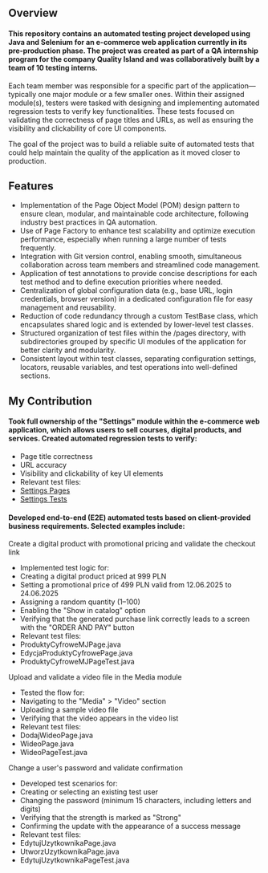 ## Overview

#### This repository contains an automated testing project developed using Java and Selenium for an e-commerce web application currently in its pre-production phase. The project was created as part of a QA internship program for the company Quality Island and was collaboratively built by a team of 10 testing interns.

Each team member was responsible for a specific part of the application—typically one major module or a few smaller ones. Within their assigned module(s), testers were tasked with designing and implementing automated regression tests to verify key functionalities. These tests focused on validating the correctness of page titles and URLs, as well as ensuring the visibility and clickability of core UI components.

The goal of the project was to build a reliable suite of automated tests that could help maintain the quality of the application as it moved closer to production.

## Features

* Implementation of the Page Object Model (POM) design pattern to ensure clean, modular, and maintainable code architecture, following industry best practices in QA automation.
* Use of Page Factory to enhance test scalability and optimize execution performance, especially when running a large number of tests frequently.
* Integration with Git version control, enabling smooth, simultaneous collaboration across team members and streamlined code management.
* Application of test annotations to provide concise descriptions for each test method and to define execution priorities where needed.
* Centralization of global configuration data (e.g., base URL, login credentials, browser version) in a dedicated configuration file for easy management and reusability.
* Reduction of code redundancy through a custom TestBase class, which encapsulates shared logic and is extended by lower-level test classes.
* Structured organization of test files within the /pages directory, with subdirectories grouped by specific UI modules of the application for better clarity and modularity.
* Consistent layout within test classes, separating configuration settings, locators, reusable variables, and test operations into well-defined sections.

## My Contribution

#### Took full ownership of the "Settings" module within the e-commerce web application, which allows users to sell courses, digital products, and services. Created automated regression tests to verify:

* Page title correctness
* URL accuracy
* Visibility and clickability of key UI elements
* Relevant test files:
* [Settings Pages]((https://github.com/mjaroszewski1979/qi_internship_project/tree/main/src/test/java/pages/ustawienia))
* [Settings Tests]((https://github.com/mjaroszewski1979/qi_internship_project/tree/main/src/test/java/tests/ustawienia))

#### Developed end-to-end (E2E) automated tests based on client-provided business requirements. Selected examples include:

Create a digital product with promotional pricing and validate the checkout link
* Implemented test logic for:
* Creating a digital product priced at 999 PLN
* Setting a promotional price of 499 PLN valid from 12.06.2025 to 24.06.2025
* Assigning a random quantity (1–100)
* Enabling the "Show in catalog" option
* Verifying that the generated purchase link correctly leads to a screen with the "ORDER AND PAY" button
* Relevant test files:
* ProduktyCyfroweMJPage.java
* EdycjaProduktyCyfrowePage.java
* ProduktyCyfroweMJPageTest.java

Upload and validate a video file in the Media module
* Tested the flow for:
* Navigating to the "Media" > "Video" section
* Uploading a sample video file
* Verifying that the video appears in the video list
* Relevant test files:
* DodajWideoPage.java
* WideoPage.java
* WideoPageTest.java

Change a user's password and validate confirmation
* Developed test scenarios for:
* Creating or selecting an existing test user
* Changing the password (minimum 15 characters, including letters and digits)
* Verifying that the strength is marked as "Strong"
* Confirming the update with the appearance of a success message
* Relevant test files:
* EdytujUzytkownikaPage.java
* UtworzUzytkownikaPage.java
* EdytujUzytkownikaPageTest.java

